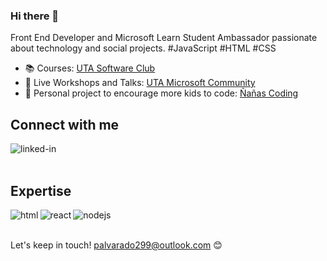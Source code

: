 ### Hi there 👋

Front End Developer and Microsoft Learn Student Ambassador passionate about technology and social projects. #JavaScript #HTML #CSS

- 📚 Courses: [UTA Software Club](https://www.youtube.com/@clubdesoftwareuta3201)
- 🎥 Live Workshops and Talks: [UTA Microsoft Community](https://www.youtube.com/@utamicrosoftcommunity4354)
- 💙 Personal project to encourage more kids to code: [Ñañas Coding](https://www.instagram.com/nanascoding)

## Connect with me

[<img align="left" alt="linked-in" src="https://img.shields.io/badge/linkedin-%230077B5.svg?&style=for-the-badge&logo=linkedin&logoColor=white" />]([https://www.linkedin.com/in/prisalvarado](https://www.linkedin.com/in/priscila-alvarado-front-end-developer/))

<br>
<br>

## Expertise
<img align="left" alt="html" src="https://img.shields.io/badge/html5%20-%2320232a.svg?&style=for-the-badge&logo=html5&logoColor=%e34c26" />
<img align="left" alt="react" src="https://img.shields.io/badge/react%20-%2320232a.svg?&style=for-the-badge&logo=react&logoColor=%2361DAFB" />
<img align="left" alt="nodejs" src="https://img.shields.io/badge/node.js%20-%2343853D.svg?&style=for-the-badge&logo=node.js&logoColor=white" />

<br>
<br>

Let's keep in touch! palvarado299@outlook.com 😊
